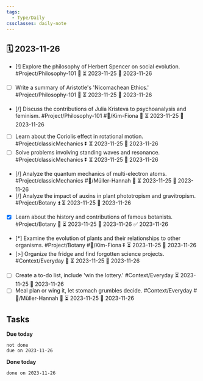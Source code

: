 ```yaml
---
tags:
  - Type/Daily
cssclasses: daily-note
---
```


## 🗓️ 2023-11-26

- [!] Explore the philosophy of Herbert Spencer on social evolution. #Project/Philosophy-101 🔽 ⏳ 2023-11-25 📅 2023-11-26
- [ ] Write a summary of Aristotle's 'Nicomachean Ethics.' #Project/Philosophy-101 🔼 ⏳ 2023-11-25 📅 2023-11-26
- [/] Discuss the contributions of Julia Kristeva to psychoanalysis and feminism. #Project/Philosophy-101 #👤/Kim-Fiona 🔼 ⏳ 2023-11-25 📅 2023-11-26
- [ ] Learn about the Coriolis effect in rotational motion. #Project/classicMechanics ⏬ ⏳ 2023-11-25 📅 2023-11-26
- [ ] Solve problems involving standing waves and resonance. #Project/classicMechanics ⏬ ⏳ 2023-11-25 📅 2023-11-26
- [/] Analyze the quantum mechanics of multi-electron atoms. #Project/classicMechanics #👤/Müller-Hannah 🔽 ⏳ 2023-11-25 📅 2023-11-26
- [/] Analyze the impact of auxins in plant phototropism and gravitropism. #Project/Botany ⏫ ⏳ 2023-11-25 📅 2023-11-26
- [x] Learn about the history and contributions of famous botanists. #Project/Botany 🔼 ⏳ 2023-11-25 📅 2023-11-26 ✅ 2023-11-26
- [*] Examine the evolution of plants and their relationships to other organisms. #Project/Botany #👤/Kim-Fiona ⏬ ⏳ 2023-11-25 📅 2023-11-26
- [>] Organize the fridge and find forgotten science projects. #Context/Everyday 🔺 ⏳ 2023-11-25 📅 2023-11-26
- [ ] Create a to-do list, include 'win the lottery.' #Context/Everyday ⏳ 2023-11-25 📅 2023-11-26
- [ ] Meal plan or wing it, let stomach grumbles decide. #Context/Everyday #👤/Müller-Hannah 🔼 ⏳ 2023-11-25 📅 2023-11-26

## Tasks

**Due today**

```tasks
not done
due on 2023-11-26
```

**Done today**

```tasks
done on 2023-11-26
```
            